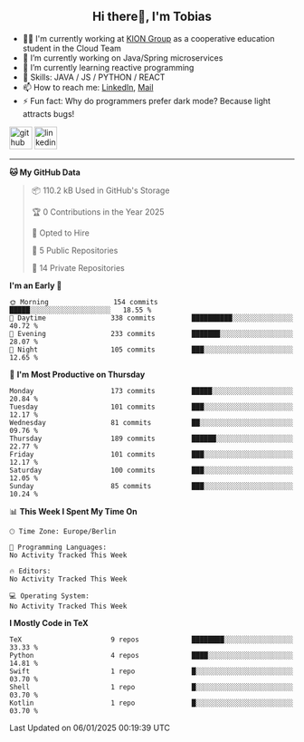 <h2 align="center">Hi there👋, I'm Tobias</h2>

- 🧑‍💼 I'm currently working at [KION Group](https://www.kiongroup.com/) as a cooperative education student in the Cloud Team
- 🔭 I’m currently working on Java/Spring microservices 
- 🌱 I’m currently learning reactive programming 
- 💪 Skills: JAVA / JS / PYTHON / REACT
- 📫 How to reach me: [LinkedIn](https://www.linkedin.com/in/tgoetz), [Mail](mailto:mail@tobiasgoetz.com) 
- ⚡ Fun fact: Why do programmers prefer dark mode? Because light attracts bugs!

[<img src='https://cdn.jsdelivr.net/npm/simple-icons@3.0.1/icons/github.svg' alt='github' height='40'>](https://github.com/TobiasGoetz)  [<img src='https://cdn.jsdelivr.net/npm/simple-icons@3.0.1/icons/linkedin.svg' alt='linkedin' height='40'>](https://www.linkedin.com/in/tgoetz/)  

---

<!--START_SECTION:waka-->
**🐱 My GitHub Data** 

> 📦 110.2 kB Used in GitHub's Storage 
 > 
> 🏆 0 Contributions in the Year 2025
 > 
> 💼 Opted to Hire
 > 
> 📜 5 Public Repositories 
 > 
> 🔑 14 Private Repositories 
 > 
**I'm an Early 🐤** 

```text
🌞 Morning                154 commits         █████░░░░░░░░░░░░░░░░░░░░   18.55 % 
🌆 Daytime                338 commits         ██████████░░░░░░░░░░░░░░░   40.72 % 
🌃 Evening                233 commits         ███████░░░░░░░░░░░░░░░░░░   28.07 % 
🌙 Night                  105 commits         ███░░░░░░░░░░░░░░░░░░░░░░   12.65 % 
```
📅 **I'm Most Productive on Thursday** 

```text
Monday                   173 commits         █████░░░░░░░░░░░░░░░░░░░░   20.84 % 
Tuesday                  101 commits         ███░░░░░░░░░░░░░░░░░░░░░░   12.17 % 
Wednesday                81 commits          ██░░░░░░░░░░░░░░░░░░░░░░░   09.76 % 
Thursday                 189 commits         ██████░░░░░░░░░░░░░░░░░░░   22.77 % 
Friday                   101 commits         ███░░░░░░░░░░░░░░░░░░░░░░   12.17 % 
Saturday                 100 commits         ███░░░░░░░░░░░░░░░░░░░░░░   12.05 % 
Sunday                   85 commits          ███░░░░░░░░░░░░░░░░░░░░░░   10.24 % 
```


📊 **This Week I Spent My Time On** 

```text
🕑︎ Time Zone: Europe/Berlin

💬 Programming Languages: 
No Activity Tracked This Week

🔥 Editors: 
No Activity Tracked This Week

💻 Operating System: 
No Activity Tracked This Week
```

**I Mostly Code in TeX** 

```text
TeX                      9 repos             ████████░░░░░░░░░░░░░░░░░   33.33 % 
Python                   4 repos             ████░░░░░░░░░░░░░░░░░░░░░   14.81 % 
Swift                    1 repo              █░░░░░░░░░░░░░░░░░░░░░░░░   03.70 % 
Shell                    1 repo              █░░░░░░░░░░░░░░░░░░░░░░░░   03.70 % 
Kotlin                   1 repo              █░░░░░░░░░░░░░░░░░░░░░░░░   03.70 % 
```




 Last Updated on 06/01/2025 00:19:39 UTC
<!--END_SECTION:waka-->
